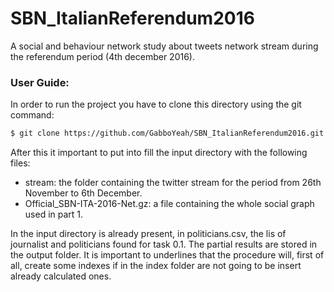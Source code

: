 # SBN_ItalianReferendum2016
A social and behaviour network study about tweets network stream during the referendum period (4th december 2016).


### User Guide:
In order to run the project you have to clone this directory using the git command:

```bash
$ git clone https://github.com/GabboYeah/SBN_ItalianReferendum2016.git
```

After this it important to put into fill the input directory with the following files:
* stream: the folder containing the twitter stream for the period from 26th November to 6th December.
* Official_SBN-ITA-2016-Net.gz: a file containing the whole social graph used in part 1.

In the input directory is already present, in politicians.csv, the lis of journalist and politicians found
for task 0.1.
The partial results are stored in the output folder.
It is important to underlines that the procedure will, first of all, create some indexes if in the index folder are not going to be insert already calculated ones.
	